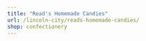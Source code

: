 ```yaml
---
title: "Read's Homemade Candies"
url: /lincoln-city/reads-homemade-candies/
shop: confectionery
---
```

